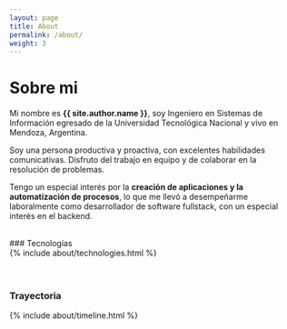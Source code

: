 ```yaml
---
layout: page
title: About
permalink: /about/
weight: 3
---
```


# **Sobre mi**

Mi nombre es **{{ site.author.name }}**, soy Ingeniero en Sistemas de Información egresado de la Universidad Tecnológica Nacional y vivo en Mendoza, Argentina.

Soy una persona productiva y proactiva, con excelentes habilidades comunicativas. Disfruto del trabajo en equipo y de colaborar en la resolución de problemas.

Tengo un especial interés por la **creación de aplicaciones y la automatización de procesos**, lo que me llevó a desempeñarme laboralmente como desarrollador de software fullstack, con un especial interés en el backend.

<br>
### Tecnologías

<div class="mt-4">
{% include about/technologies.html %}
</div>
<br>
<br>

### Trayectoria
<div class="row">
{% include about/timeline.html %}
</div>
<br>